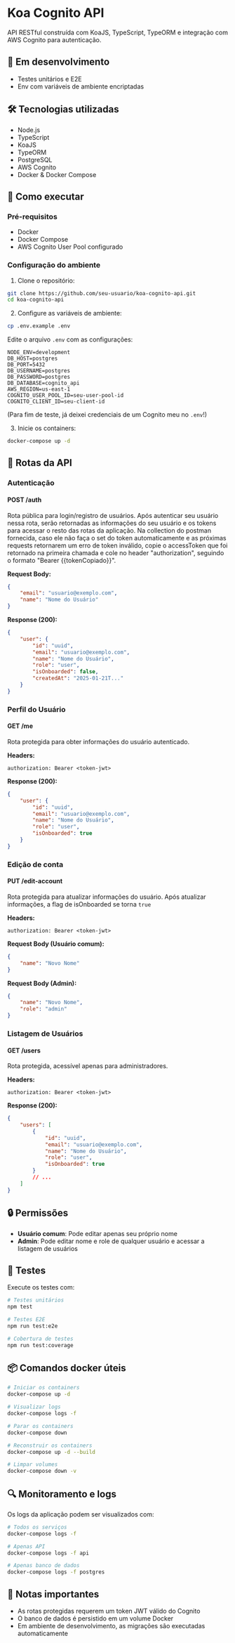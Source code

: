 # Koa Cognito API

API RESTful construída com KoaJS, TypeScript, TypeORM e integração com AWS Cognito para autenticação.

## 🚧 Em desenvolvimento

- Testes unitários e E2E
- Env com variáveis de ambiente encriptadas

## 🛠 Tecnologias utilizadas

- Node.js
- TypeScript
- KoaJS
- TypeORM
- PostgreSQL
- AWS Cognito
- Docker & Docker Compose

## 🚀 Como executar

### Pré-requisitos

- Docker
- Docker Compose
- AWS Cognito User Pool configurado

### Configuração do ambiente

1. Clone o repositório:
```bash
git clone https://github.com/seu-usuario/koa-cognito-api.git
cd koa-cognito-api
```

2. Configure as variáveis de ambiente:
```bash
cp .env.example .env
```

Edite o arquivo `.env` com as configurações:
```env
NODE_ENV=development
DB_HOST=postgres
DB_PORT=5432
DB_USERNAME=postgres
DB_PASSWORD=postgres
DB_DATABASE=cognito_api
AWS_REGION=us-east-1
COGNITO_USER_POOL_ID=seu-user-pool-id
COGNITO_CLIENT_ID=seu-client-id
```
(Para fim de teste, já deixei credenciais de um Cognito meu no `.env`!)

3. Inicie os containers:
```bash
docker-compose up -d
```

## 📌 Rotas da API

### Autenticação

#### POST /auth
Rota pública para login/registro de usuários.
Após autenticar seu usuário nessa rota, serão retornadas as informações do seu usuário e os tokens para acessar o resto das rotas da aplicação. Na collection do postman fornecida, caso ele não faça o set do token automaticamente e as próximas requests retornarem um erro de token inválido, copie o accessToken que foi retornado na primeira chamada e cole no header "authorization", seguindo o formato "Bearer {{tokenCopiado}}".

**Request Body:**
```json
{
    "email": "usuario@exemplo.com",
    "name": "Nome do Usuário"
}
```

**Response (200):**
```json
{
    "user": {
        "id": "uuid",
        "email": "usuario@exemplo.com",
        "name": "Nome do Usuário",
        "role": "user",
        "isOnboarded": false,
        "createdAt": "2025-01-21T..."
    }
}
```

### Perfil do Usuário

#### GET /me
Rota protegida para obter informações do usuário autenticado.

**Headers:**
```
authorization: Bearer <token-jwt>
```

**Response (200):**
```json
{
    "user": {
        "id": "uuid",
        "email": "usuario@exemplo.com",
        "name": "Nome do Usuário",
        "role": "user",
        "isOnboarded": true
    }
}
```

### Edição de conta

#### PUT /edit-account
Rota protegida para atualizar informações do usuário. Após atualizar informações, a flag de isOnboarded se torna `true`

**Headers:**
```
authorization: Bearer <token-jwt>
```

**Request Body (Usuário comum):**
```json
{
    "name": "Novo Nome"
}
```

**Request Body (Admin):**
```json
{
    "name": "Novo Nome",
    "role": "admin"
}
```

### Listagem de Usuários

#### GET /users
Rota protegida, acessível apenas para administradores.

**Headers:**
```
authorization: Bearer <token-jwt>
```

**Response (200):**
```json
{
    "users": [
        {
            "id": "uuid",
            "email": "usuario@exemplo.com",
            "name": "Nome do Usuário",
            "role": "user",
            "isOnboarded": true
        }
        // ...
    ]
}
```

## 🔒 Permissões

- **Usuário comum**: Pode editar apenas seu próprio nome
- **Admin**: Pode editar nome e role de qualquer usuário e acessar a listagem de usuários

## 🧪 Testes

Execute os testes com:
```bash
# Testes unitários
npm test

# Testes E2E
npm run test:e2e

# Cobertura de testes
npm run test:coverage
```

## 📦 Comandos docker úteis

```bash
# Iniciar os containers
docker-compose up -d

# Visualizar logs
docker-compose logs -f

# Parar os containers
docker-compose down

# Reconstruir os containers
docker-compose up -d --build

# Limpar volumes
docker-compose down -v
```

## 🔍 Monitoramento e logs

Os logs da aplicação podem ser visualizados com:
```bash
# Todos os serviços
docker-compose logs -f

# Apenas API
docker-compose logs -f api

# Apenas banco de dados
docker-compose logs -f postgres
```

## 📝 Notas importantes

- As rotas protegidas requerem um token JWT válido do Cognito
- O banco de dados é persistido em um volume Docker
- Em ambiente de desenvolvimento, as migrações são executadas automaticamente

